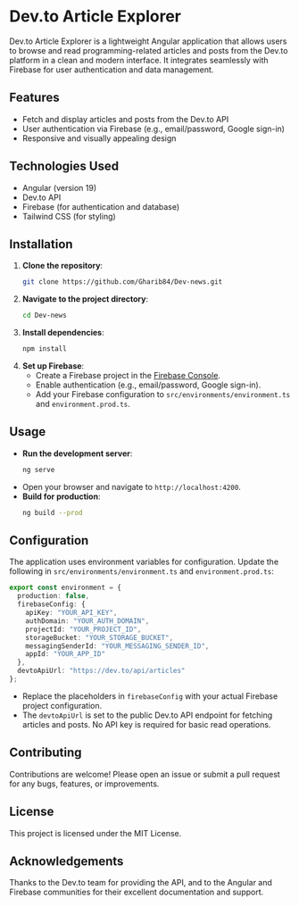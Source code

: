 # Dev.to Article Explorer

Dev.to Article Explorer is a lightweight Angular application that allows users to browse and read programming-related articles and posts from the Dev.to platform in a clean and modern interface. It integrates seamlessly with Firebase for user authentication and data management.

## Features

- Fetch and display articles and posts from the Dev.to API
- User authentication via Firebase (e.g., email/password, Google sign-in)
- Responsive and visually appealing design

## Technologies Used

- Angular (version 19)
- Dev.to API
- Firebase (for authentication and database)
- Tailwind CSS (for styling)

## Installation

1. **Clone the repository**:
   ```bash
   git clone https://github.com/Gharib84/Dev-news.git
   ```
2. **Navigate to the project directory**:
   ```bash
   cd Dev-news 
   ```
3. **Install dependencies**:
   ```bash
   npm install
   ```
4. **Set up Firebase**:
   - Create a Firebase project in the [Firebase Console](https://console.firebase.google.com/).
   - Enable authentication (e.g., email/password, Google sign-in).
   - Add your Firebase configuration to `src/environments/environment.ts` and `environment.prod.ts`.

## Usage

- **Run the development server**:
   ```bash
   ng serve
   ```
- Open your browser and navigate to `http://localhost:4200`.
- **Build for production**:
   ```bash
   ng build --prod
   ```

## Configuration

The application uses environment variables for configuration. Update the following in `src/environments/environment.ts` and `environment.prod.ts`:

```typescript
export const environment = {
  production: false,
  firebaseConfig: {
    apiKey: "YOUR_API_KEY",
    authDomain: "YOUR_AUTH_DOMAIN",
    projectId: "YOUR_PROJECT_ID",
    storageBucket: "YOUR_STORAGE_BUCKET",
    messagingSenderId: "YOUR_MESSAGING_SENDER_ID",
    appId: "YOUR_APP_ID"
  },
  devtoApiUrl: "https://dev.to/api/articles"
};
```

- Replace the placeholders in `firebaseConfig` with your actual Firebase project configuration.
- The `devtoApiUrl` is set to the public Dev.to API endpoint for fetching articles and posts. No API key is required for basic read operations.

## Contributing

Contributions are welcome! Please open an issue or submit a pull request for any bugs, features, or improvements.

## License

This project is licensed under the MIT License.

## Acknowledgements

Thanks to the Dev.to team for providing the API, and to the Angular and Firebase communities for their excellent documentation and support.
